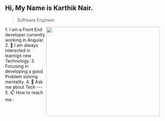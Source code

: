 ## Hi, My Name is Karthik Nair.
> Software Engineer
<img align="right" width="370" height="290" src="https://media.giphy.com/media/v1.Y2lkPTc5MGI3NjExcG9xOXVpeHo5Zmx4c2U5M2twcjUzdzk3YXhuMXF0OGl2aG5qZTVvdiZlcD12MV9pbnRlcm5hbF9naWZfYnlfaWQmY3Q9Zw/Q2EDpLIVSqTG8/giphy.gif">
1. I am a Front End developer currenlty working in Angular.
2. 🌱 I am always interscted in learnign new Technology.
3. Focusing in developing a good Problem solving mentality.
4. 💬 Ask me about Tech
---
5. 📫 How to reach me :


